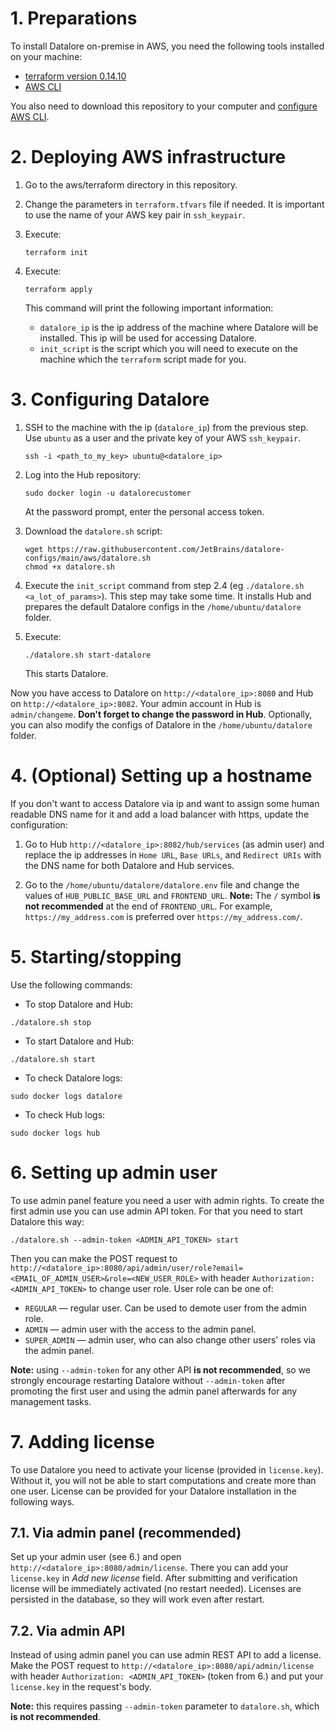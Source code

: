 # 1. Preparations

To install Datalore on-premise in AWS, you need the following tools installed on your machine:

* [terraform version 0.14.10](https://www.terraform.io)
* [AWS CLI](https://aws.amazon.com/cli/)

You also need to download this repository to your computer and [configure AWS CLI](https://docs.aws.amazon.com/cli/latest/userguide/cli-configure-quickstart.html).

# 2. Deploying AWS infrastructure

1. Go to the aws/terraform directory in this repository.
2. Change the parameters in `terraform.tfvars` file if needed. 
   It is important to use the name of your AWS key pair in `ssh_keypair`.

3. Execute:
    ```shell
    terraform init
    ```
4. Execute:
   ```shell
   terraform apply
   ```
   This command will print the following important information:
    * `datalore_ip` is the ip address of the machine where Datalore will be installed. This ip will be used for accessing Datalore.
    * `init_script` is the script which you will need to execute on the machine which the `terraform` script made for you.

# 3. Configuring Datalore

1. SSH to the machine with the ip (`datalore_ip`) from the previous step. Use `ubuntu` as a user and the private key of your AWS `ssh_keypair`.
   ```shell
   ssh -i <path_to_my_key> ubuntu@<datalore_ip>
   ```
2. Log into the Hub repository:
   ```shell
   sudo docker login -u datalorecustomer
   ```
   At the password prompt, enter the personal access token.
3. Download the `datalore.sh` script:
   ```shell
   wget https://raw.githubusercontent.com/JetBrains/datalore-configs/main/aws/datalore.sh
   chmod +x datalore.sh
   ```
4. Execute the `init_script` command from step 2.4 (eg `./datalore.sh <a_lot_of_params>`). This step may take some time.
   It installs Hub and prepares the default Datalore configs in the `/home/ubuntu/datalore` folder.

6. Execute:
   ```shell
   ./datalore.sh start-datalore
   ```
   This starts Datalore.


Now you have access to Datalore on `http://<datalore_ip>:8080` and Hub on `http://<datalore_ip>:8082`. 
Your admin account in Hub is `admin/changeme`. **Don't forget to change the password in Hub**.
Optionally, you can also modify the configs of Datalore in the `/home/ubuntu/datalore` folder.

# 4. (Optional) Setting up a hostname

If you don't want to access Datalore via ip and want to assign some human readable DNS name for it 
and add a load balancer with https, update the configuration:

1. Go to Hub `http://<datalore_ip>:8082/hub/services` (as admin user) 
   and replace the ip addresses in `Home URL`, `Base URLs`, and `Redirect URIs` with the DNS name for both Datalore and Hub services.

2. Go to the `/home/ubuntu/datalore/datalore.env` file and change the values of `HUB_PUBLIC_BASE_URL` and `FRONTEND_URL`.
   **Note:** The `/` symbol **is not recommended** at the end of `FRONTEND_URL`. For example, `https://my_address.com` is preferred over `https://my_address.com/`.
   
# 5. Starting/stopping

Use the following commands: 

* To stop Datalore and Hub:
```shell
./datalore.sh stop
```
* To start Datalore and Hub:
```shell
./datalore.sh start
```

* To check Datalore logs:
```shell
sudo docker logs datalore
```

* To check Hub logs:
```shell
sudo docker logs hub
```

# 6. Setting up admin user

To use admin panel feature you need a user with admin rights. To create the first admin use you can use admin API token. For that you need
to start Datalore this way:
```shell
./datalore.sh --admin-token <ADMIN_API_TOKEN> start
```

Then you can make the POST request to `http://<datalore_ip>:8080/api/admin/user/role?email=<EMAIL_OF_ADMIN_USER>&role=<NEW_USER_ROLE>` with header
`Authorization: <ADMIN_API_TOKEN>` to change user role. User role can be one of:
- `REGULAR` — regular user. Can be used to demote user from the admin role.
- `ADMIN` — admin user with the access to the admin panel.
- `SUPER_ADMIN` — admin user, who can also change other users' roles via the admin panel.

**Note:** using `--admin-token` for any other API **is not recommended**, so we strongly encourage restarting Datalore without `--admin-token` after
promoting the first user and using the admin panel afterwards for any management tasks. 

# 7. Adding license

To use Datalore you need to activate your license (provided in `license.key`). Without it, you will not be able to start computations and create more
than one user. License can be provided for your Datalore installation in the following ways.

## 7.1. Via admin panel (recommended)

Set up your admin user (see 6.) and open `http://<datalore_ip>:8080/admin/license`. There you can add your `license.key` in *Add new license* field.
After submitting and verification license will be immediately activated (no restart needed). Licenses are persisted in the database, so they will work
even after restart. 

## 7.2. Via admin API

Instead of using admin panel you can use admin REST API to add a license. Make the POST request to `http://<datalore_ip>:8080/api/admin/license` 
with header `Authorization: <ADMIN_API_TOKEN>` (token from 6.) and put your `license.key` in the request's body.

**Note:** this requires passing `--admin-token` parameter to `datalore.sh`, which **is not recommended**.
